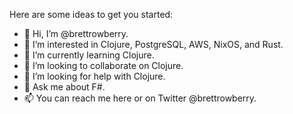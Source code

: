 Here are some ideas to get you started:
- 👋 Hi, I’m @brettrowberry.
- 👀 I’m interested in Clojure, PostgreSQL, AWS, NixOS, and Rust.
- 🌱 I’m currently learning Clojure.
- 👯 I’m looking to collaborate on Clojure.
- 🤔 I’m looking for help with Clojure.
- 💬 Ask me about F#.
- 📫 You can reach me here or on Twitter @brettrowberry.
